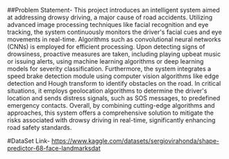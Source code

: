 
##Problem Statement-
This project introduces an intelligent system aimed at addressing drowsy driving, a major cause of road accidents. Utilizing advanced image processing techniques like facial recognition and eye tracking, the system continuously monitors the driver's facial cues and eye movements in real-time. Algorithms such as convolutional neural networks (CNNs) is employed for efficient processing.
Upon detecting signs of drowsiness, proactive measures are taken, including playing upbeat music or issuing alerts, using machine learning algorithms or deep learning models for severity classification.
Furthermore, the system integrates a speed brake detection module using computer vision algorithms like edge detection and Hough transform to identify obstacles on the road. In critical situations, it employs geolocation algorithms to determine the driver's location and sends distress signals, such as SOS messages, to predefined emergency contacts.
Overall, by combining cutting-edge algorithms and approaches, this system offers a comprehensive solution to mitigate the risks associated with drowsy driving in real-time, significantly enhancing road safety standards.

#DataSet Link-
https://www.kaggle.com/datasets/sergiovirahonda/shape-predictor-68-face-landmarksdat
